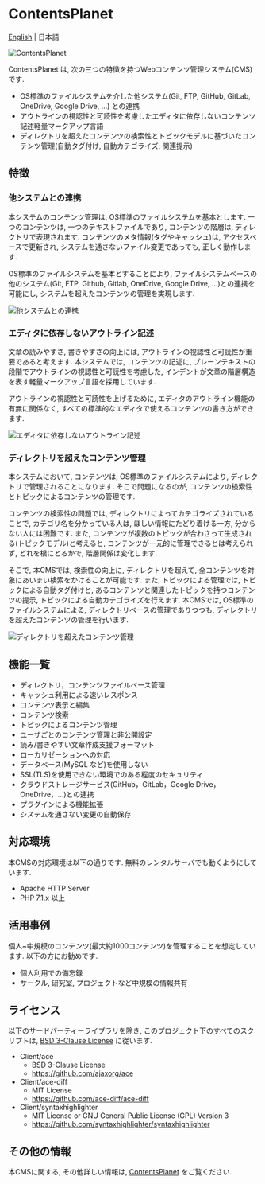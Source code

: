 # ContentsPlanet

[English](./README.md) | 日本語

![ContentsPlanet](http://contentsviewer.work/Master/ContentsPlanet/Images/Logo.jpg)

ContentsPlanet は, 次の三つの特徴を持つWebコンテンツ管理システム(CMS)です.

* OS標準のファイルシステムを介した他システム(Git, FTP, GitHub, GitLab, OneDrive, Google Drive, ...) との連携
* アウトラインの視認性と可読性を考慮したエディタに依存しないコンテンツ記述軽量マークアップ言語
* ディレクトリを超えたコンテンツの検索性とトピックモデルに基づいたコンテンツ管理(自動タグ付け, 自動カテゴライズ, 関連提示)

## 特徴
### 他システムとの連携
本システムのコンテンツ管理は, OS標準のファイルシステムを基本とします.
一つのコンテンツは, 一つのテキストファイルであり, コンテンツの階層は, ディレクトリで表現されます.
コンテンツのメタ情報(タグやキャッシュ)は, アクセスベースで更新され, システムを通さないファイル変更であっても,
正しく動作します. 

OS標準のファイルシステムを基本とすることにより, ファイルシステムベースの他のシステム(Git, FTP, Github, Gitlab, OneDrive, Google Drive, ...)との連携を可能にし, システムを超えたコンテンツの管理を実現します.

![他システムとの連携](http://contentsviewer.work/Master/ContentsPlanet/Images/Integration.jpg)

### エディタに依存しないアウトライン記述
文章の読みやすさ, 書きやすさの向上には, アウトラインの視認性と可読性が重要であると考えます. 
本システムでは, コンテンツの記述に, プレーンテキストの段階でアウトラインの視認性と可読性を考慮した, インデントが文章の階層構造を表す軽量マークアップ言語を採用しています.

アウトラインの視認性と可読性を上げるために, エディタのアウトライン機能の有無に関係なく, すべての標準的なエディタで使えるコンテンツの書き方ができます.

![エディタに依存しないアウトライン記述](http://contentsviewer.work/Master/ContentsPlanet/Images/OutlineEditorFree.jpg)

### ディレクトリを超えたコンテンツ管理
本システムにおいて, コンテンツは, OS標準のファイルシステムにより, ディレクトリで管理されることになります. 
そこで問題になるのが, コンテンツの検索性とトピックによるコンテンツの管理です.

コンテンツの検索性の問題では, ディレクトリによってカテゴライズされていることで, カテゴリ名を分かっている人は, ほしい情報にたどり着ける一方, 分からない人には困難です.
また, コンテンツが複数のトピックが合わさって生成される(トピックモデル)と考えると, コンテンツが一元的に管理できるとは考えられず, どれを根にとるかで, 階層関係は変化します. 

そこで, 本CMSでは, 検索性の向上に, ディレクトリを超えて, 全コンテンツを対象にあいまい検索をかけることが可能です. 
また, トピックによる管理では, トピックによる自動タグ付けと, あるコンテンツと関連したトピックを持つコンテンツの提示, トピックによる自動カテゴライズを行えます. 本CMSでは, OS標準のファイルシステムによる, ディレクトリベースの管理でありつつも, ディレクトリを超えたコンテンツの管理を行います.

![ディレクトリを超えたコンテンツ管理](http://contentsviewer.work/Master/ContentsPlanet/Images/AcrossDirectories.jpg)

## 機能一覧
* ディレクトリ，コンテンツファイルベース管理
* キャッシュ利用による速いレスポンス
* コンテンツ表示と編集
* コンテンツ検索
* トピックによるコンテンツ管理
* ユーザごとのコンテンツ管理と非公開設定
* 読み/書きやすい文章作成支援フォーマット
* ローカリゼーションへの対応
* データベース(MySQL など)を使用しない
* SSL(TLS)を使用できない環境でのある程度のセキュリティ
* クラウドストレージサービス(GitHub，GitLab，Google Drive，OneDrive，...)との連携
* プラグインによる機能拡張
* システムを通さない変更の自動保存

## 対応環境
本CMSの対応環境は以下の通りです. 無料のレンタルサーバでも動くようにしています.

* Apache HTTP Server
* PHP 7.1.x 以上

## 活用事例
個人~中規模のコンテンツ(最大約1000コンテンツ)を管理することを想定しています.
以下の方にお勧めです.

* 個人利用での備忘録
* サークル, 研究室, プロジェクトなど中規模の情報共有

## ライセンス
以下のサードパーティーライブラリを除き, このプロジェクト下のすべてのスクリプトは, [BSD 3-Clause License](./LICENSE) に従います.

* Client/ace
    * BSD 3-Clause License
    * <https://github.com/ajaxorg/ace>
* Client/ace-diff
    * MIT License
    * <https://github.com/ace-diff/ace-diff>
* Client/syntaxhighlighter
    * MIT License or GNU General Public License (GPL) Version 3
    * <https://github.com/syntaxhighlighter/syntaxhighlighter>

## その他の情報
本CMSに関する, その他詳しい情報は, [ContentsPlanet](http://contentsviewer.work/Master/ContentsPlanet/ContentsPlanet) をご覧ください.
